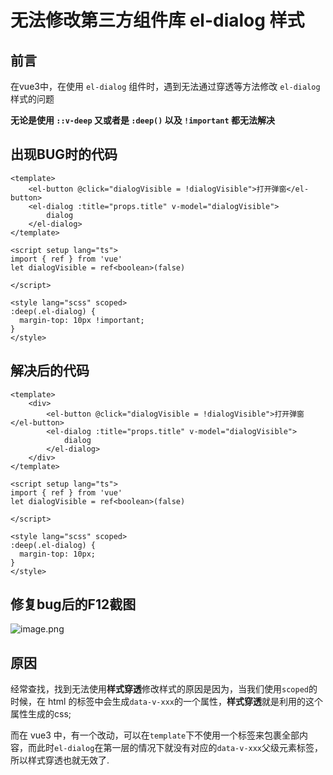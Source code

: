 # 无法修改第三方组件库 el-dialog 样式

## 前言

在vue3中，在使用 `el-dialog` 组件时，遇到无法通过穿透等方法修改 `el-dialog` 样式的问题

**无论是使用 `::v-deep` 又或者是 `:deep()` 以及 `!important` 都无法解决**

## 出现BUG时的代码

``` vue
<template>
    <el-button @click="dialogVisible = !dialogVisible">打开弹窗</el-button>
    <el-dialog :title="props.title" v-model="dialogVisible">
        dialog
    </el-dialog>
</template>

<script setup lang="ts">
import { ref } from 'vue'
let dialogVisible = ref<boolean>(false)

</script>

<style lang="scss" scoped>
:deep(.el-dialog) {
  margin-top: 10px !important;
}
</style>
```

## 解决后的代码

``` vue
<template>
    <div>
        <el-button @click="dialogVisible = !dialogVisible">打开弹窗</el-button>
        <el-dialog :title="props.title" v-model="dialogVisible">
            dialog
        </el-dialog>
    </div>
</template>

<script setup lang="ts">
import { ref } from 'vue'
let dialogVisible = ref<boolean>(false)

</script>

<style lang="scss" scoped>
:deep(.el-dialog) {
  margin-top: 10px;
}
</style>
```

## 修复bug后的F12截图

![image.png](https://p1-juejin.byteimg.com/tos-cn-i-k3u1fbpfcp/7bde765ea81d45d39b953d7ed31dc5a2~tplv-k3u1fbpfcp-watermark.image?)

## 原因

经常查找，找到无法使用**样式穿透**修改样式的原因是因为，当我们使用`scoped`的时候，在 html 的标签中会生成`data-v-xxx`的一个属性，**样式穿透**就是利用的这个属性生成的css;

而在 vue3 中，有一个改动，可以在`template`下不使用一个标签来包裹全部内容，而此时`el-dialog`在第一层的情况下就没有对应的`data-v-xxx`父级元素标签，所以样式穿透也就无效了.
